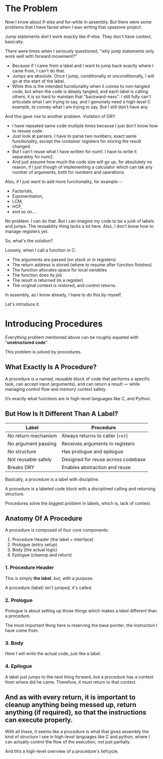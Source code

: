 # The Problem

Now I know about if-else and for-while in assembly. But there were some problems that I have faced when I was writing that cpastone project.

Jump statements don't work exactly like if-else. They don't have context, basically.

There were times when I seriously questioned, "why jump statements only work well with forward movement?"
  - Because if I came from a label and I want to jump back exactly where I came from, I can't do that.
  - Jumps are absolute. Once I jump, conditionally or unconditionally, I will go at the start of the label.
  - While this is the intended fucntionality when it comes to non-tangled code, but when the code is deeply tangled, and each label is calling others, it is so hard to maintain that "backward-ness". I still fully can't articulate what I am trying to say, and I genuinely need a high-level C example, to convey what I am trying to say. But I still don't have any.

And this gave rise to another problem. Violation of DRY.
  - I have repeated same code multiple times because I just don't know how to resuse code.
  - Just look at parsers. I have to parse two numbers, exact same functionality, except the container registers for storing the result changed.
  - But I can't reuse what I have written for num1. I have to write it separately for num2.
  - And just assume how much the code size will go up, for absolutely no reason, if I just though of implementing a calculator which can tak any number of arguments, both for numbers and operations.

Also, if I just want to add more functionality, for example -:
  - Factorials,
  - Exponentiation,
  - LCM,
  - HCF,
  - and so on....

No problem. I can do that. But I can imagine my code to be a junk of labels and jumps. The reusability thing lacks a lot here. Also, I don't know how to manage registers yet.

So, what's the solution?

Loosely, when I call a function in C:
  - The arguments are passed (on stack or in registers)
  - The return address is stored (where to resume after function finishes)
  - The function allocates space for local variables
  - The function does its job
  - The result is returned (in a register)
  - The original context is restored, and control returns.

In assembly, as I know already, I have to do this by myself.

Let's introduce it.

# Introducing Procedures

Everything problem mentioned above can be roughly equated with "**unstructured code**".

This problem is solved by procedures.

## What Exactly Is A Procedure?

A procedure is a named, reusable block of code that performs a specific task, can accept input (arguments), and can return a result — while managing control flow and memory context safely.

It’s exactly what functions are in high-level languages like C, and Python.

## But How Is It Different Than A Label?

| Label               | Procedure                          |
| ------------------- | ---------------------------------- |
| No return mechanism | Always returns to caller (`ret`)   |
| No argument passing | Receives arguments in registers    |
| No structure        | Has prologue and epilogue          |
| Not reusable safely | Designed for reuse across codebase |
| Breaks DRY          | Enables abstraction and reuse      |

Basically, a procedure is a label with discipline.

A procedure is a labeled code block with a disciplined calling and returning structure.

Procedures solve the biggest problem in labels, which is, lack of context.

## Anatomy Of A Procedure

A procedure is composed of four core components:
  1. Procedure Header (the label + interface)
  2. Prologue (entry setup)
  3. Body (the actual logic)
  4. Epilogue (cleanup and return)

### 1. Procedure Header

This is simply **the label**, but, with a purpose.

A procedure (label) isn't jumped, it's called.

### 2. Prologue

Prologue is about setting up those things which makes a label different than a procedure.

The most important thing here is reserving the base pointer, the instruction I have come from.

### 3. Body

Here I will write the actual code, just like a label.

### 4. Epilogue

A label just jumps to the next thing forward, but a procedure has a context from where did he came. Therefore, it must return to that context.

And as with every return, it is important to cleanup anything being messed up, return anything (if required), so that the instructions can execute properly.
----

With all these, it seems like a procedure is what that gives assembly the kind of structure I see in high-level languages like C and python, where I can actually control the flow of the execution, not just partially.

And this a high-level overview of a procedure's liefcycle.